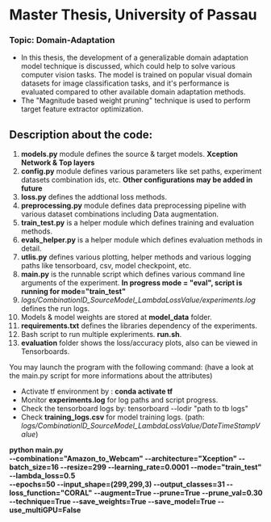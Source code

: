 

# Master Thesis, University of Passau
### Topic: Domain-Adaptation
- In this thesis, the development of a generalizable domain adaptation model technique is discussed, which could help to solve various computer vision tasks. The model is trained on popular visual domain datasets for image classification tasks, and it's performance is evaluated compared to other available domain adaptation methods.
-  The "Magnitude based weight pruning" technique is used to perform target feature extractor optimization.

## Description about the code: 
1.  **models.py** module defines the source & target models. **Xception Network & Top layers**
2.  **config.py** module defines various parameters like set paths, experiment datasets combination ids, etc. **Other configurations may be added in future**
3.  **loss.py** defines the addtional loss methods.
4.  **preprocessing.py** module defines data preprocessing pipeline with various dataset combinations including Data augmentation. 
5. **train_test.py** is a helper module which defines training and evaluation methods.
6. **evals_helper.py** is a helper module which defines evaluation methods in detail. 
7. **utlis.py** defines various plotting, helper methods and various logging paths like tensorboard, csv, model checkpoint, etc.
8. **main.py** is the runnable script which defines various command line arguments of the experiment. **In progress mode = "eval", script is running for mode="train_test"**
9. *logs/CombinationID_SourceModel_LambdaLossValue/experiments.log* defines the run logs.
10. Models & model weights are stored at **model_data** folder.
11. **requirements.txt** defines the libraries dependency of the experiments.
12. Bash script  to run multiple expleriments. **run.sh**.
13. **evaluation** folder shows the loss/accuracy plots, also can be viewed in Tensorboards.

You may launch the program with the following command: (have a look at the main.py script for more informations about the attributes)

- Activate tf environment by : **conda activate tf**
-  Monitor **experiments.log** for log paths and script progress.
- Check the tensorboard logs by: tensorboard --lodir "path to  tb logs"
- Check **training_logs.csv** for model training logs. (path: *logs/CombinationID_SourceModel_LambdaLossValue/DateTimeStampValue*)

**python main.py  
--combination="Amazon_to_Webcam"
--architecture="Xception"
--batch_size=16
--resize=299
--learning_rate=0.0001
--mode="train_test"
--lambda_loss=0.5  
--epochs=50
--input_shape=(299,299,3)
--output_classes=31
--loss_function="CORAL"
--augment=True
--prune=True
--prune_val=0.30
--technique=True
--save_weights=True
--save_model=True 
--use_multiGPU=False**
